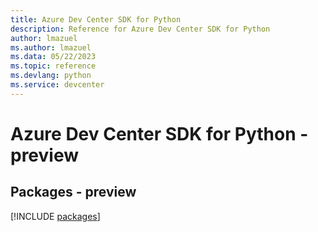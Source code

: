 ```yaml
---
title: Azure Dev Center SDK for Python
description: Reference for Azure Dev Center SDK for Python
author: lmazuel
ms.author: lmazuel
ms.data: 05/22/2023
ms.topic: reference
ms.devlang: python
ms.service: devcenter
---
```

# Azure Dev Center SDK for Python - preview
## Packages - preview
[!INCLUDE [packages](dev-center-index.md)]